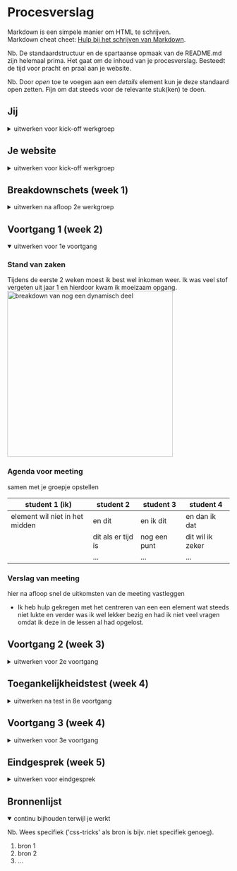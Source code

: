 # Procesverslag
Markdown is een simpele manier om HTML te schrijven.  
Markdown cheat cheet: [Hulp bij het schrijven van Markdown](https://github.com/adam-p/markdown-here/wiki/Markdown-Cheatsheet).

Nb. De standaardstructuur en de spartaanse opmaak van de README.md zijn helemaal prima. Het gaat om de inhoud van je procesverslag. Besteedt de tijd voor pracht en praal aan je website.

Nb. Door *open* toe te voegen aan een *details* element kun je deze standaard open zetten. Fijn om dat steeds voor de relevante stuk(ken) te doen.





## Jij

<details>
<summary>uitwerken voor kick-off werkgroep</summary>

### Auteur:
Stephanie de Vilder

#### Je startniveau:
blauw/rood

#### Je focus:
surface plane
 
</details>





## Je website

<details>
<summary>uitwerken voor kick-off werkgroep</summary>

### Je opdracht:
file:///Users/Stephanie/OneDrive%20-%20HvA/CMD%20jaar%201/CMD%20jaar%202/frontend/basiswebsite/index.html

#### Screenshot(s) van de eerste pagina (small screen): 
home page 
<img src="images/frontpage.png" width="375px" alt="dit is de frontpage van mijn website die ik wil namaken">

#### Screenshot(s) van de tweede pagina (small screen):
second page 
<img src="images/second-page.png" width="375px" alt="dit is een sub pagina van mijn website die ik ga namaken">
 
</details>



## Breakdownschets (week 1)

<details>
<summary>uitwerken na afloop 2e werkgroep</summary>

### de hele pagina: 
<img src="images/breakdown-frontpage.png" width="375px" alt="breakdown van de hele pagina">

### dynamisch deel (bijv menu): 
<img src="images/hamburger-menu.png" width="375px" alt="breakdown van een dynamisch deel">

### wellicht nog een dynamisch deel (bijv filter): 
<img src="images/dummy-plaatje.jpg" width="375px" alt="breakdown van nog een dynamisch deel">

</details>





## Voortgang 1 (week 2)

<details open>
<summary>uitwerken voor 1e voortgang</summary>

### Stand van zaken
Tijdens de eerste 2 weken moest ik best wel inkomen weer. Ik was veel stof vergeten uit jaar 1 en hierdoor kwam ik moeizaam opgang.
<img src="images/week3-stand.png" width="375px" alt="breakdown van nog een dynamisch deel">

### Agenda voor meeting
samen met je groepje opstellen

| student 1 (ik)     | student 2          | student 3    | student 4        |
| ---            | ---                | ---          | ---              |
| element wil niet in het midden | en dit             | en ik dit    | en dan ik dat    |
|  | dit als er tijd is | nog een punt | dit wil ik zeker |
|             | ...                | ...          | ...              |


### Verslag van meeting
hier na afloop snel de uitkomsten van de meeting vastleggen

- Ik heb hulp gekregen met het centreren van een een element wat steeds niet lukte en verder was ik wel lekker bezig en had ik niet veel vragen omdat ik deze in de lessen al had opgelost.

</details>





## Voortgang 2 (week 3)

<details>
<summary>uitwerken voor 2e voortgang</summary>

### Stand van zaken
Ik heb mijn eerste pagina zo goed als af. Ik moet nog een paar kleine puntjes op de i zetten en een hamburger menu maken. Ik ben nu bezig gegaan met de tweede pagina maar wil misschien toch eerst de eerste pagina helemaal afmaken.
<img


### Agenda voor meeting
samen met je groepje opstellen

| student 1      | student 2          | student 3    | student 4        |
| ---            | ---                | ---          | ---              |
| dit bespreken  | en dit             | en ik dit    | en dan ik dat    |
| en dat ook nog | dit als er tijd is | nog een punt | dit wil ik zeker |
| ...            | ...                | ...          | ...              |


### Verslag van meeting
hier na afloop snel de uitkomsten van de meeting vastleggen

- punt 1
- punt 2
- nog een punt
- ...

</details>





## Toegankelijkheidstest (week 4)

<details>
<summary>uitwerken na test in 8e voortgang</summary>

### Bevindingen
Lijst met je bevindingen die in de test naar voren kwamen:

#### Titel eerste bevinding
Hier korte omschrijving (met indien nodig een afbeelding)

Hier een omschrijving van hoe het opgelost kan worden (met indien nodig een afbeelding)


#### Titel tweede bevinding. 
Hier korte omschrijving (met indien nodig een afbeelding)

Hier een omschrijving van hoe het opgelost kan worden (met indien nodig een afbeelding)


#### Titel volgende bevinding. 
Hier korte omschrijving (met indien nodig een afbeelding)

Hier een omschrijving van hoe het opgelost kan worden (met indien nodig een afbeelding)


#### Titel nog een bevinding. 
Hier korte omschrijving (met indien nodig een afbeelding)

Hier een omschrijving van hoe het opgelost kan worden (met indien nodig een afbeelding)

</details>





## Voortgang 3 (week 4)

<details>
<summary>uitwerken voor 3e voortgang</summary>

### Stand van zaken
hier dit ging goed & dit was lastig (neem ook screenshots op van delen van je website en code)


### Agenda voor meeting
samen met je groepje opstellen

| student 1      | student 2          | student 3    | student 4        |
| ---            | ---                | ---          | ---              |
| dit bespreken  | en dit             | en ik dit    | en dan ik dat    |
| en dat ook nog | dit als er tijd is | nog een punt | dit wil ik zeker |
| ...            | ...                | ...          | ...              |


### Verslag van meeting
hier na afloop snel de uitkomsten van de meeting vastleggen

- punt 1
- punt 2
- nog een punt
- ...

</details>





## Eindgesprek (week 5)

<details>
<summary>uitwerken voor eindgesprek</summary>

### Stand van zaken
hier dit ging goed & dit was lastig (neem ook screenshots op van delen van je website en code)

### Screenshot(s)

hier screenshot(s) van je eindresultaat

</details>





## Bronnenlijst

<details open>
<summary>continu bijhouden terwijl je werkt</summary>

Nb. Wees specifiek ('css-tricks' als bron is bijv. niet specifiek genoeg).

1. bron 1
2. bron 2
3. ...

</details>
